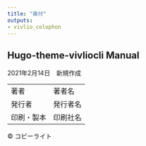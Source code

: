 ```yaml
---
title: "奥付"
outputs:
- vivlio_colophon
---
```


<div role="doc-colophon">

## Hugo-theme-vivliocli Manual

2021年2月14日　新規作成

| | |
| -- | --  |
|著者| 著者名 |
|発行者| 発行者名 |
|印刷・製本| 印刷社名 |

© コピーライト

</div>